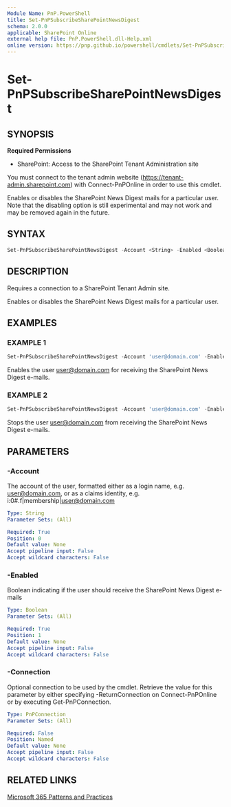 ```yaml
---
Module Name: PnP.PowerShell
title: Set-PnPSubscribeSharePointNewsDigest
schema: 2.0.0
applicable: SharePoint Online
external help file: PnP.PowerShell.dll-Help.xml
online version: https://pnp.github.io/powershell/cmdlets/Set-PnPSubscribeSharePointNewsDigest.html
---
```

 
# Set-PnPSubscribeSharePointNewsDigest

## SYNOPSIS

**Required Permissions**

* SharePoint: Access to the SharePoint Tenant Administration site

You must connect to the tenant admin website (https://tenant-admin.sharepoint.com) with Connect-PnPOnline in order to use this cmdlet.

Enables or disables the SharePoint News Digest mails for a particular user. Note that the disabling option is still experimental and may not work and may be removed again in the future.

## SYNTAX

```powershell
Set-PnPSubscribeSharePointNewsDigest -Account <String> -Enabled <Boolean> [-Connection <PnPConnection>] [<CommonParameters>]
```

## DESCRIPTION
Requires a connection to a SharePoint Tenant Admin site.

Enables or disables the SharePoint News Digest mails for a particular user.

## EXAMPLES

### EXAMPLE 1
```powershell
Set-PnPSubscribeSharePointNewsDigest -Account 'user@domain.com' -Enabled:$true
```

Enables the user user@domain.com for receiving the SharePoint News Digest e-mails.

### EXAMPLE 2
```powershell
Set-PnPSubscribeSharePointNewsDigest -Account 'user@domain.com' -Enabled:$false
```

Stops the user user@domain.com from receiving the SharePoint News Digest e-mails.

## PARAMETERS

### -Account
The account of the user, formatted either as a login name, e.g. user@domain.com, or as a claims identity, e.g. i:0#.f|membership|user@domain.com

```yaml
Type: String
Parameter Sets: (All)

Required: True
Position: 0
Default value: None
Accept pipeline input: False
Accept wildcard characters: False
```

### -Enabled
Boolean indicating if the user should receive the SharePoint News Digest e-mails

```yaml
Type: Boolean
Parameter Sets: (All)

Required: True
Position: 1
Default value: None
Accept pipeline input: False
Accept wildcard characters: False
```

### -Connection
Optional connection to be used by the cmdlet. Retrieve the value for this parameter by either specifying -ReturnConnection on Connect-PnPOnline or by executing Get-PnPConnection.

```yaml
Type: PnPConnection
Parameter Sets: (All)

Required: False
Position: Named
Default value: None
Accept pipeline input: False
Accept wildcard characters: False
```

## RELATED LINKS

[Microsoft 365 Patterns and Practices](https://aka.ms/m365pnp)

